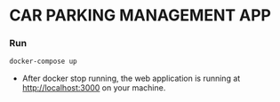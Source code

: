 # CAR PARKING MANAGEMENT APP

### Run

```bash
docker-compose up
```

- After docker stop running, the web application is running at <http://localhost:3000> on your machine.
